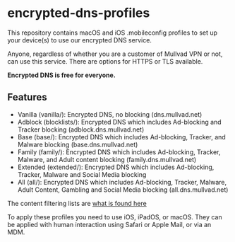 # encrypted-dns-profiles

This repository contains macOS and iOS .mobileconfig profiles to set up your device(s) to use our encrypted DNS service.

Anyone, regardless of whether you are a customer of Mullvad VPN or not, can use this service. There are options for HTTPS or TLS available.

**Encrypted DNS is free for everyone.**

## Features

- Vanilla (vanilla/): Encrypted DNS, no blocking (dns.mullvad.net)
- Adblock (blocklists/): Encrypted DNS which includes Ad-blocking and Tracker blocking (adblock.dns.mullvad.net)
- Base (base/): Encrypted DNS which includes Ad-blocking, Tracker, and Malware blocking (base.dns.mullvad.net)
- Family (family/): Encrypted DNS which includes Ad-blocking, Tracker, Malware, and Adult content blocking (family.dns.mullvad.net)
- Extended (extended/): Encrypted DNS which includes Ad-blocking, Tracker, Malware and Social Media blocking
- All (all/): Encrypted DNS which includes Ad-blocking, Tracker, Malware, Adult Content, Gambling and Social Media blocking (all.dns.mullvad.net)

The content filtering lists are [what is found here](https://github.com/mullvad/dns-blocklists)

To apply these profiles you need to use iOS, iPadOS, or macOS. They can be applied with human interaction using Safari or Apple Mail, or via an MDM.
